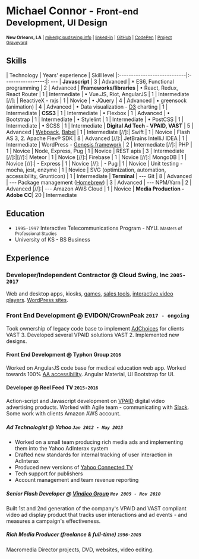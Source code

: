 # Michael Connor - <small>Front-end Development, UI Design</small>

<small>**New Orleans, LA** | mike@cloudswing.info |  [linked-in][linkedinURL] | [GitHub][github-link] | [CodePen][codepen] | [Project Graveyard][project-archive]</small>

## Skills

| Technology                  | Years' experience | Skill level
|:----------------------------|:-----------------:|: ---
| **Javascript**                    | 3 | Advanced
| * ES6, Functional programming     | 2 | Advanced
| **Frameworks/libraries**
| • React, Redux, React Router  | 1 | Intermediate
| • Vue.JS, Riot, AngularJS | 1 | Intermediate
[//]: | ReactiveX - rxjs    | 1 | Novice
| • JQuery                  | 4 | Advanced
| • greensock  (animation)  | 4 | Advanced
| • Data visualization - [D3][d3] charting      | 1 | Intermediate
| **CSS3**                  | 1 | Intermediate
| • Flexbox                 | 1 | Advanced
| • Bootstrap               | 1 | Intermediate
| • Stylelint               | 1 | Intermediate
| • PostCSS                 | 1 | Intermediate
| • SCSS                       | 1 | Intermediate
| **Digital Ad Tech - VPAID, VAST** | 5 | Advanced
| [Webpack][webpack], [Babel][babel] | 1 | Intermediate
[//]:| Swift                | 1 | Novice
| Flash AS 3, 2. Apache Flex® SDK   | 8 | Advanced
[//]:| JetBrains IntelliJ IDEA    | 1 | Intermediate
| WordPress - [Genesis framework][genesis]     | 2 | Intermediate
[//]:| PHP                  | 1 | Novice
| Node, Express, Pug        | 1 | Novice
| REST apis                  | 3 | Intermediate
[//]:|[//]:| Meteor         | 1 | Novice
[//]:| Firebase             | 1 | Novice
[//]:| MongoDB              | 1 | Novice
[//]:| - Express            | 1 | Novice
[//]: | - Pug               | 1 | Novice
| Unit testing - mocha, jest, enzyme       | 1 | Novice
| SVG (optimization, automation, accessibility, Grunticon)      | 1 | Intermediate
| **Terminal**
| --- Git                    |  8 | Advanced
| --- Package management ([Homebrew][brew]) | 3 | Advanced
| --- NPM/Yarn                | 2 | Advanced
[//]:| --- Amazon AWS Cloud   | 1 | Novice
| **Media Production - Adobe CC**| 20 | Intermediate

## Education

- `1995-1997` Interactive Telecommunications Program - NYU. <small>Masters of Professional Studies</small>
- University of KS - BS Business

## Experience

### Developer/Independent Contractor @ Cloud Swing, Inc `2005-2017`

Web and desktop apps, kiosks, [games][elauder], [sales tools][hyndai], [interactive video players][pharma-app]. [WordPress sites][tikun].

### Front End Development @ EVIDON/CrownPeak `2017 - ongoing`

Took ownership of legacy code base to implement [AdChoices][adchoices] for clients VAST 3. Developed several VPAID solutions VAST 2. Implemented new designs.

#### Front End Development @ Typhon Group `2016`

Worked on AngularJS code base for medical education web app. Worked towards 100% [AA accessibility][aria]. Angular Material, UI Bootstrap for UI.

#### Developer @ Reel Feed TV `2015-2016`

Action-script and Javascript development on [VPAID][vpaid] digital video advertising products. Worked with Agile team - communicating with [Slack][slacksite]. Some work with clients Amazon AWS account.

##### Ad Technologist @ Yahoo `Jan 2012 - May 2013`

- Worked on a small team producing rich media ads and implementing them into the Yahoo AdInterax system
- Drafted new standards for internal tracking of user interaction in AdInterax
- Produced new versions of [Yahoo Connected TV]
- Tech support for publishers
- Account management and team revenue reporting

##### Senior Flash Developer @ [Vindico Group][vindico] `Nov 2009 - Nov 2010`

Built 1st and 2nd generation of the company's VPAID and VAST compliant video ad display product that tracks user interactions and ad events - and measures a campaign's effectiveness.

##### Rich Media Producer (freelance & full-time) `1996-2005`

Macromedia Director projects, DVD, websites, video editing.

[elauder]: http://rocketnumber9.org/sample/esteelauder/ "Estée Lauder"

[linkedinURL]: https://www.linkedin.com/in/michaelgconnor

[hyndai]: http://rocketnumber9.org/developer/touchscreen-kiosk-hyunda/
[hyndai photos]: https://www.flickr.com/photos/rocketnumber9/sets/72157610613514303/show/
[kia]: http://rocketnumber9.org/client/optima/optima.html "Auto App"
[peas]: http://i.imgur.com/44Q9cMXs.jpg
[pharmaapp]: http://i.imgur.com/J7LS14ht.jpg "Pharmaceutical App"
[slack]: http://i.imgur.com/4xxDEUPs.png
[slacksite]: https://slack.com/
[thup games]: http://thup.com/
[vindico]: https://vindico.com/
[vpaid]: https://www.iab.com/guidelines/digital-video-player-ad-interface-definition-vpaid-2-0/
[Yahoo Connected TV]: https://smarttv.yahoo.com/
[zitgame]: http://i.imgur.com/vRHv0Igt.jpg "Face Book Game"
[pharmaAppTumblr]: http://68.media.tumblr.com/tumblr_lnnyjzj10N1qh4spho1_1280.jpg
[project-archive]: http://portfolio.rocketnumber9.org/
[pharma-app]: http://rocketnumber9.org/developer/as3-interactive-video/
[rocket9Dev]: http://rocketnumber9.org/developer/
[eyeblaster-stetchybanner]: http://rocketnumber9.org/client/eyeblaster/stretchableBanner/
[eyeblaster-skyscraper]: http://rocketnumber9.org/client/eyeblaster/stetchableSkyscraper/
[eyeblaster-videomixer]: http://rocketnumber9.org/client/eyeblaster/videomixer/
[digvideo]: http://rocketnumber9.org/client/dig.htm
[contact]: http://rocketnumber9.org/contact/
[github-link]: https://github.com/mconnor
[genesis]: http://www.studiopress.com/faqs/
[gssp]: https://greensock.com/gsap
[brew]: http://brew.sh/
[ng-material]: https://material.angularjs.org
[tikun]: http://www.tikun.stateu.org/
[doucette]: http://chiefdoucette.com/
[githubpic]: ./images/GitHub-Mark-32px.png "Git Hub"
[es6logo]: ./images/es6.svg "ES6"
[vuelogo]: ./images/vue-small.png "Vue.js"
[reactlogo]: ./images/react2.png "React.js"
[uibootstrap]: https://angular-ui.github.io/bootstrap/
[webpack]:http://webpack.github.io/
[babel]:http://babeljs.io/
[vue]:https://vuejs.org/
[pgpkey]:https://twitter.com/cloud_swing/status/842115087632605186
[aurelia]:http://aurelia.io/
[riot]:http://riotjs.com/
[tictactoe]:https://mconnor.github.io/tic-tac-toe/
[aria]:https://developer.mozilla.org/en-US/docs/Web/Accessibility/ARIA
[brew]:https://brew.sh/
[d3]:https://d3js.org/
[codepen]:https://codepen.io/cloudswing
[adchoices]:https://youradchoices.com/
